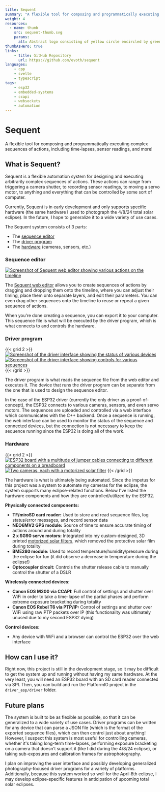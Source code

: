 ```yaml
---
title: Sequent
summary: "A flexible tool for composing and programmatically executing complex sequences of actions"
weight: 4
resources:
  - name: thumb
    src: sequent-thumb.svg
    params:
      alt: Abstract logo consisting of yellow circle encircled by green and blue arcs.
thumbAsHero: true
links:
    - title: GitHub Repository
      url: https://github.com/evoth/sequent
languages:
    - cpp
    - svelte
    - typescript
tags:
    - esp32
    - embedded-systems
    - ccapi
    - websockets
    - automation
---
```


# Sequent

A flexible tool for composing and programmatically executing complex sequences of actions, including time-lapses, sensor readings, and more!

## What is Sequent?

Sequent is a flexible automation system for designing and executing arbitrarily complex sequences of actions. These actions can range from triggering a camera shutter, to recording sensor readings, to moving a servo motor, to anything and everything that can be controlled by some sort of computer.

Currently, Sequent is in early development and only supports specific hardware (the same hardware I used to photograph the 4/8/24 total solar eclipse). In the future, I hope to generalize it to a wide variety of use cases.

The Sequent system consists of 3 parts:
- The [sequence editor](#sequence-editor)
- The [driver program](#driver-program)
- The [hardware](#hardware) (cameras, sensors, etc.)

### Sequence editor

[![Screenshot of Sequent web editor showing various actions on the timeline](doc_assets/editor-1.png)](doc_assets/editor-1_full.png)

The [Sequent web editor](https://sequent.ethanvoth.com) allows you to create sequences of actions by dragging and dropping them onto the timeline, where you can adjust their timing, place them onto separate layers, and edit their parameters. You can even drag other sequences onto the timeline to reuse or repeat a given sequence of actions.

When you're done creating a sequence, you can export it to your computer. This sequence file is what will be executed by the driver program, which is what connects to and controls the hardware.

### Driver program

{{< grid 2 >}}
[![Screenshot of the driver interface showing the status of various devices](doc_assets/driver-1.png)](doc_assets/driver-1.png)
[![Screenshot of the driver interface showing controls for various sequences](doc_assets/driver-2.png)](doc_assets/driver-2.png)
{{< /grid >}}

The driver program is what reads the sequence file from the web editor and executes it. The device that runs the driver program can be separate from the one that is used to design the sequence editor.

In the case of the ESP32 driver (currently the only driver as a proof-of-concept), the ESP32 connects to various cameras, sensors, and even servo motors. The sequences are uploaded and controlled via a web interface which communicates with the C++ backend. Once a sequence is running, the web interface can be used to monitor the status of the sequence and connected devices, but the connection is not necessary to keep the sequence running since the ESP32 is doing all of the work.

### Hardware

{{< grid 2 >}}
[![ESP32 board with a multitude of jumper cables connecting to different components on a breadboard](doc_assets/hardware-1.jpg)](doc_assets/hardware-1.jpg)
[![Two cameras, each with a motorized solar filter](doc_assets/hardware-2.jpg)](doc_assets/hardware-2.jpg)
{{< /grid >}}

The hardware is what is ultimately being automated. Since the impetus for this project was a system to automate my cameras for the eclipse, the system supports many eclipse-related functions. Below I've listed the hardware components and how they are controlled/utilized by the ESP32.

**Physically connected components:**
- **TF/miroSD card reader:** Used to store and read sequence files, log status/error messages, and record sensor data
- **NEO6MV2 GPS module:** Source of time to ensure accurate timing of actions around and during totality
- **2 x SG90 servo motors:** Integrated into my custom-designed, 3D printed [motorized solar filters](https://github.com/evoth/motorized-solar-filter), which removed the protective solar film during totality
- **BME280 module:** Used to record temperature/humidity/pressure during the eclipse for fun (it did observe a decrease in temperature during the eclipse!)
- **Optocoupler circuit:** Controls the shutter release cable to manually control the shutter of a DSLR

**Wirelessly connected devices:**
- **Canon EOS M200 via CCAPI:** Full control of settings and shutter over WiFi in order to take a time-lapse of the partial phases and perform extreme exposure bracketing during totality
- **Canon EOS Rebel T6 via PTP/IP:** Control of settings and shutter over WiFi using raw PTP packets over IP (this functionality was ultimately unused due to my second ESP32 dying)

**Control devices:**
- Any device with WiFi and a browser can control the ESP32 over the web interface

## How can I use it?

Right now, this project is still in the development stage, so it may be difficult to get the system up and running without having my same hardware. At the very least, you will need an ESP32 board with an SD card reader connected via SPI. Then, you can build and run the PlatformIO project in the `driver_esp/driver` folder.

## Future plans

The system is built to be as flexible as possible, so that it can be generalized to a wide variety of use cases. Driver programs can be written for any device that can parse a JSON file (which is the format of the exported sequence files), which can then control just about anything! However, I suspect this system is most useful for controlling cameras, whether it's taking long-term time-lapses, performing exposure bracketing on a camera that doesn't support it (like I did during the 4/8/24 eclipse), or taking sub-exposures and calibration frames for astrophotography.

I plan on improving the user interface and possibly developing generalized photography-focused driver programs for a variety of platforms. Additionally, because this system worked so well for the April 8th eclipse, I may develop eclipse-specific features in anticipation of upcoming total solar eclipses.
